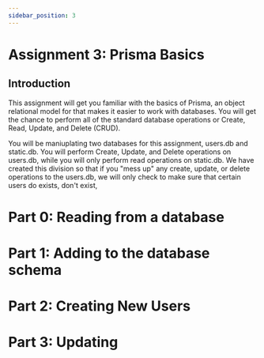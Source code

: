 ```yaml
---
sidebar_position: 3
---
```


# Assignment 3: Prisma Basics

## Introduction

This assignment will get you familiar with the basics of Prisma, an object relational model for that makes it easier to work with databases. You will get the chance to perform all of the standard database operations or Create, Read, Update, and Delete (CRUD).

You will be maniuplating two databases for this assignment, users.db and static.db. You will perform Create, Update, and Delete operations on users.db, while you will only perform read operations on static.db. We have created this division so that if you "mess up" any create, update, or delete operations to the users.db, we will only check to make sure that certain users do exists, don't exist,

# Part 0: Reading from a database

# Part 1: Adding to the database schema

# Part 2: Creating New Users

# Part 3: Updating
